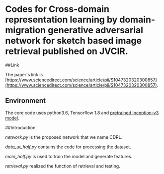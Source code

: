 # Codes for Cross-domain representation learning by domain-migration generative adversarial network for sketch based image retrieval published on JVCIR.



##Link

The paper's link is [https://www.sciencedirect.com/science/article/pii/S1047320320300857](https://www.sciencedirect.com/science/article/pii/S1047320320300857). 

## Environment

The core code uses python3.6, Tensorflow 1.8 and [pretrained Inception-v3 model](https://github.com/tensorflow/models/tree/master/research/slim#Pretrained).

##Introduction

*network.py* is the proposed network that we name CDRL.

*data_ut_half.py* contains the code for processing the dataset.

*main_half.py* is used to train the model and generate features.

*retrieval.py* realized the function of retrieval and testing.




